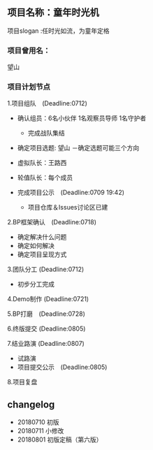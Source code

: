 ## 项目名称：童年时光机

项目slogan :任时光如流，为童年定格

### 项目曾用名：
望山

### 项目计划节点

1.项目组队　(Deadline:0712)
- 确认组员：6名小伙伴
           1名观察员导师
           1名守护者
    - 完成战队集结
    
- 确定项目选题: 望山
    －确定选题可能三个方向
    
- 虚拟队长：王路西
- 轮值队长：每个成员
- 完成项目公示　(Deadline:0709 19:42)
  - 项目仓库＆Issues讨论区已建
  
2.BP框架确认　(Deadline:0718)
- 确定解决什么问题
- 确定如何解决
- 确定项目呈现方式

3.团队分工   (Deadline:0712)
  - 初步分工完成　　
  
4.Demo制作  (Deadline:0721)  

5.BP打磨　(Deadline:0728)  

6.终版提交 (Deadline:0805)

7.结业路演  (Deadline:0807)
- 试路演
- 项目提交公示　(Deadline:0805)

8.项目复盘

## changelog
- 20180710 初版
- 20180711 小修改
- 20180801 初版定稿（第六版）
